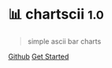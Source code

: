 # 📊 chartscii <small>1.0</small>

> simple ascii bar charts

[Github](https://github.com/tool3/chartscii)
[Get Started](/#chartscii)
